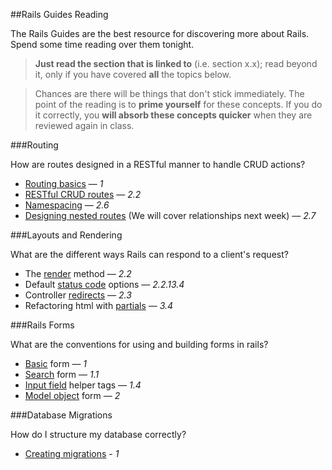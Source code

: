 ##Rails Guides Reading

The Rails Guides are the best resource for discovering more about Rails. Spend some time reading over them tonight.

> **Just read the section that is linked to** (i.e. section x.x); read beyond it, only if you have covered **all** the topics below.

>Chances are there will be things that don't stick immediately. The point of the reading is to **prime yourself** for these concepts. If you do it correctly, you **will absorb these concepts quicker** when they are reviewed again in class.

###Routing

How are routes designed in a RESTful manner to handle CRUD actions?

* [Routing basics](http://guides.rubyonrails.org/routing.html#the-purpose-of-the-rails-router) — *1*
* [RESTful CRUD routes](http://guides.rubyonrails.org/routing.html#crud-verbs-and-actions) — *2.2*
* [Namespacing](http://guides.rubyonrails.org/routing.html#controller-namespaces-and-routing) — *2.6*
* [Designing nested routes](http://guides.rubyonrails.org/routing.html#nested-resources) (We will cover relationships next week) — *2.7*

###Layouts and Rendering

What are the different ways Rails can respond to a client's request?

* The [render](http://guides.rubyonrails.org/layouts_and_rendering.html#using-render) method — *2.2*
* Default [status code](http://guides.rubyonrails.org/layouts_and_rendering.html#the-status-option) options — *2.2.13.4*
* Controller [redirects](http://guides.rubyonrails.org/layouts_and_rendering.html#using-redirect-to) — *2.3*
* Refactoring html with [partials](http://guides.rubyonrails.org/layouts_and_rendering.html#using-partials) — *3.4*


###Rails Forms

What are the conventions for using and building forms in rails?

* [Basic](http://guides.rubyonrails.org/form_helpers.html#dealing-with-basic-forms) form — *1*
* [Search](http://guides.rubyonrails.org/form_helpers.html#a-generic-search-form) form — *1.1*
* [Input field](http://guides.rubyonrails.org/form_helpers.html#other-helpers-of-interest) helper tags — *1.4*
* [Model object](http://guides.rubyonrails.org/form_helpers.html#dealing-with-model-objects) form — *2*

###Database Migrations

How do I structure my database correctly?

* [Creating migrations](http://edgeguides.rubyonrails.org/active_record_migrations.html#migration-overview) - *1*